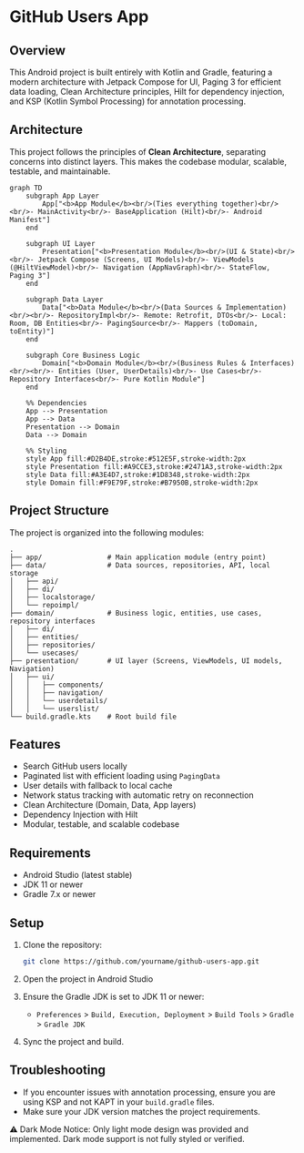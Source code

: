 # GitHub Users App

## Overview

This Android project is built entirely with Kotlin and Gradle, featuring a modern architecture with
Jetpack Compose for UI, Paging 3 for efficient data loading, Clean Architecture principles, Hilt for
dependency injection, and KSP (Kotlin Symbol Processing) for annotation processing.

## Architecture

This project follows the principles of **Clean Architecture**, separating concerns into distinct layers. This makes the codebase modular, scalable, testable, and maintainable.

```mermaid
graph TD
    subgraph App Layer
        App["<b>App Module</b><br/>(Ties everything together)<br/><br/>- MainActivity<br/>- BaseApplication (Hilt)<br/>- Android Manifest"]
    end

    subgraph UI Layer
        Presentation["<b>Presentation Module</b><br/>(UI & State)<br/><br/>- Jetpack Compose (Screens, UI Models)<br/>- ViewModels (@HiltViewModel)<br/>- Navigation (AppNavGraph)<br/>- StateFlow, Paging 3"]
    end

    subgraph Data Layer
        Data["<b>Data Module</b><br/>(Data Sources & Implementation)<br/><br/>- RepositoryImpl<br/>- Remote: Retrofit, DTOs<br/>- Local: Room, DB Entities<br/>- PagingSource<br/>- Mappers (toDomain, toEntity)"]
    end

    subgraph Core Business Logic
        Domain["<b>Domain Module</b><br/>(Business Rules & Interfaces)<br/><br/>- Entities (User, UserDetails)<br/>- Use Cases<br/>- Repository Interfaces<br/>- Pure Kotlin Module"]
    end

    %% Dependencies
    App --> Presentation
    App --> Data
    Presentation --> Domain
    Data --> Domain

    %% Styling
    style App fill:#D2B4DE,stroke:#512E5F,stroke-width:2px
    style Presentation fill:#A9CCE3,stroke:#2471A3,stroke-width:2px
    style Data fill:#A3E4D7,stroke:#1D8348,stroke-width:2px
    style Domain fill:#F9E79F,stroke:#B7950B,stroke-width:2px
```

## Project Structure

The project is organized into the following modules:

```
.
├── app/                # Main application module (entry point)
├── data/               # Data sources, repositories, API, local storage
│   ├── api/
│   ├── di/
│   ├── localstorage/
│   └── repoimpl/
├── domain/             # Business logic, entities, use cases, repository interfaces
│   ├── di/
│   ├── entities/
│   ├── repositories/
│   └── usecases/
├── presentation/       # UI layer (Screens, ViewModels, UI models, Navigation)
│   ├── ui/
│   │   ├── components/
│   │   ├── navigation/
│   │   └── userdetails/
│   │   └── userslist/
└── build.gradle.kts    # Root build file
```

## Features

- Search GitHub users locally
- Paginated list with efficient loading using `PagingData`
- User details with fallback to local cache
- Network status tracking with automatic retry on reconnection
- Clean Architecture (Domain, Data, App layers)
- Dependency Injection with Hilt
- Modular, testable, and scalable codebase

## Requirements

- Android Studio (latest stable)
- JDK 11 or newer
- Gradle 7.x or newer

## Setup

1. Clone the repository:
   ```bash
   git clone https://github.com/yourname/github-users-app.git

2. Open the project in Android Studio

3. Ensure the Gradle JDK is set to JDK 11 or newer:
    - `Preferences` > `Build, Execution, Deployment` > `Build Tools` > `Gradle` > `Gradle JDK`
4. Sync the project and build.

## Troubleshooting

- If you encounter issues with annotation processing, ensure you are using KSP and not KAPT in your
  `build.gradle` files.
- Make sure your JDK version matches the project requirements.

⚠️ Dark Mode Notice:
Only light mode design was provided and implemented. Dark mode support is not fully styled or verified.